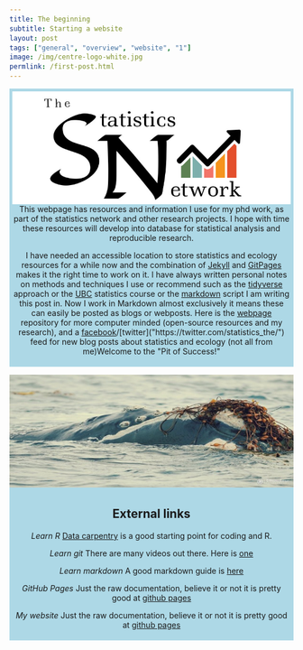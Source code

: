 ```yaml
---
title: The beginning
subtitle: Starting a website
layout: post
tags: ["general", "overview", "website", "1"]
image: /img/centre-logo-white.jpg
permlink: /first-post.html
---
```


<div style="padding:5px; text-align:center; background-color:lightblue;">  <div class="banner-content">
    <img src="/img/background-image.png" alt="An orginal statistic logo" align="center" width = "550" height = "200"/> This webpage has resources and information I use for my phd work, as part of the statistics network and other research projects. I hope with time these resources will develop into database for statistical analysis and reproducible research. </div>

I have needed an accessible location to store statistics and ecology resources for a while now and the combination of [Jekyll]("https://jekyllrb.com/") and [GitPages]("https://pages.github.com/") makes it the right time to work on it. I have always written personal notes on methods and techniques I use or recommend such as the [tidyverse]("https://www.tidyverse.org/learn/") approach or the [UBC]("https://stat545.com/") statistics course or the [markdown]("https://en.wikipedia.org/wiki/Markdown") script I am writing this post in. Now I work in Markdown almost exclusively it means these can easily be posted as blogs or webposts. Here is the [webpage]("https://www.ssnhub.com/") repository for more computer minded (open-source resources and my research), and a [facebook]("https://www.facebook.com/StatisticsNetwork/")/[twitter]("https://twitter.com/statistics_the/") feed for new blog posts about statistics and ecology (not all from me)Welcome to the "Pit of Success!" </div>
</div>
<div><img src="/img/background-image.jpg" alt="An orginal statistic logo" align="center" width = "600" height = "200">    
    <div style="padding:5px; text-align:center; background-color:lightblue;"> 

<h2>External links</h2>

*Learn R*
[Data carpentry]("https://datacarpentry.org/") is a good starting point for coding and R.
  
*Learn git*
There are many videos out there. Here is [one]("https://www.youtube.com/watch?v=HVsySz-h9r4")

*Learn markdown* 
A good markdown guide is [here]("http://www.markdowntutorial.com/")

*GitHub Pages* 
Just the raw documentation, believe it or not it is pretty good  at [github pages]("https://pages.github.com/")

*My website*
Just the raw documentation, believe it or not it is pretty good at [github pages]("https://www.ssnhub.com/")
